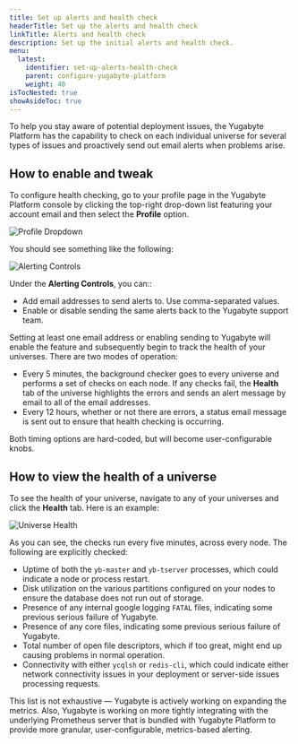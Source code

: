 ```yaml
---
title: Set up alerts and health check
headerTitle: Set up the alerts and health check
linkTitle: Alerts and health check
description: Set up the initial alerts and health check.
menu:
  latest:
    identifier: set-up-alerts-health-check
    parent: configure-yugabyte-platform
    weight: 40
isTocNested: true
showAsideToc: true
---
```


To help you stay aware of potential deployment issues, the Yugabyte Platform has the capability to check on each individual universe for several types of issues and proactively send out email alerts when problems arise.

## How to enable and tweak

To configure health checking, go to your profile page in the Yugabyte Platform console by clicking the top-right drop-down list featuring your account email and then select the **Profile** option.

![Profile Dropdown](/images/ee/health/profile-button.png)

You should see something like the following:

![Alerting Controls](/images/ee/health/alerting-controls.png)

Under the **Alerting Controls**, you can::

- Add email addresses to send alerts to. Use comma-separated values.
- Enable or disable sending the same alerts back to the Yugabyte support team.

Setting at least one email address or enabling sending to Yugabyte will enable the feature and subsequently begin to track the health of your universes. There are two modes of operation:

- Every 5 minutes, the background checker goes to every universe and performs a set of checks on each node. If any checks fail, the **Health** tab of the universe highlights the errors and sends an alert message by email to all of the email addresses.
- Every 12 hours, whether or not there are errors, a status email message is sent out to ensure that health checking is occurring.

Both timing options are hard-coded, but will become user-configurable knobs.

## How to view the health of a universe

To see the health of your universe, navigate to any of your universes and click the **Health** tab. Here is an example:

![Universe Health](/images/ee/health/universe-health.png)

As you can see, the checks run every five minutes, across every node. The following are explicitly checked:

- Uptime of both the `yb-master` and `yb-tserver` processes, which could indicate a node or process restart.
- Disk utilization on the various partitions configured on your nodes to ensure the database does not run out of storage.
- Presence of any internal google logging `FATAL` files, indicating some previous serious failure of Yugabyte.
- Presence of any core files, indicating some previous serious failure of Yugabyte.
- Total number of open file descriptors, which if too great, might end up causing problems in normal operation.
- Connectivity with either `ycqlsh` or `redis-cli`, which could indicate either network connectivity issues in your deployment or server-side issues processing requests.

This list is not exhaustive — Yugabyte is actively working on expanding the metrics. Also, Yugabyte is working on more tightly integrating with the underlying Prometheus server that is bundled with Yugabyte Platform to provide more granular, user-configurable, metrics-based alerting.
